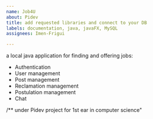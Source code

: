 ```yaml
---
name: Job4U
about: Pidev
title: add requested libraries and connect to your DB
labels: documentation, java, javaFX, MySQL
assignees: Imen-Frigui

---
```


a local java application for finding and offering jobs:

- Authentication
- User management
- Post management
- Reclamation management
- Postulation management
- Chat


/** under Pidev project for 1st ear in computer science"
